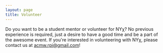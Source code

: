 ```yaml
---
layout: page
title: Volunteer
---
```


Do you want to be a student mentor or volunteer for NY&chi;? No previous experience is required, just a desire to have a good time and be a part of the awesome event. 
If you're interested in volunteering with NY&chi;, please contact us at <acmw.rpi@gmail.com>! 

